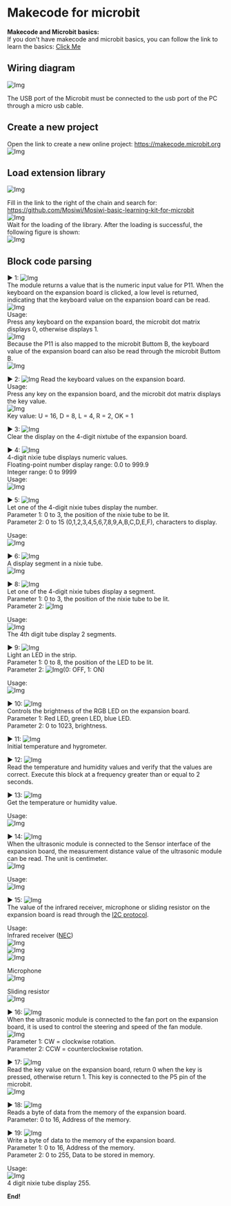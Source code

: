 # Makecode for microbit  
**Makecode and Microbit basics:**    
If you don't have makecode and microbit basics, you can follow the link to learn the basics: [Click Me](../../../microbit/M1D0000_microbit_mainboard/M1D0000_microbit_mainboard.md)    

## Wiring diagram    
![Img](../../../_static/common_product/C1K0000_4in1_basic_learning_kit/Micobit_tutotial/1img.png)   

The USB port of the Microbit must be connected to the usb port of the PC through a micro usb cable.   

## Create a new project      
Open the link to create a new online project: <https://makecode.microbit.org>     
![Img](../../../_static/common_product/C1K0000_4in1_basic_learning_kit/Micobit_tutotial/2img.png)  
  
## Load extension library   
![Img](../../../_static/common_product/C1K0000_4in1_basic_learning_kit/Micobit_tutotial/3img.png)  

Fill in the link to the right of the chain and search for: <https://github.com/Mosiwi/Mosiwi-basic-learning-kit-for-microbit>     
![Img](../../../_static/common_product/C1K0000_4in1_basic_learning_kit/Micobit_tutotial/4img.png)         
Wait for the loading of the library. After the loading is successful, the following figure is shown:   
![Img](../../../_static/common_product/C1K0000_4in1_basic_learning_kit/Micobit_tutotial/5img.png)       

## Block code parsing     
▶ 1: ![Img](../../../_static/common_product/C1K0000_4in1_basic_learning_kit/Micobit_tutotial/6img.png)     
The module returns a value that is the numeric input value for P11. When the keyboard on the expansion board is clicked, a low level is returned, indicating that the keyboard value on the expansion board can be read.        
![Img](../../../_static/common_product/C1K0000_4in1_basic_learning_kit/Micobit_tutotial/7img.png)     
Usage:      
Press any keyboard on the expansion board, the microbit dot matrix displays 0, otherwise displays 1.    
![Img](../../../_static/common_product/C1K0000_4in1_basic_learning_kit/Micobit_tutotial/8img.png)   
Because the P11 is also mapped to the microbit Buttom B, the keyboard value of the expansion board can also be read through the microbit Buttom B.     
![Img](../../../_static/common_product/C1K0000_4in1_basic_learning_kit/Micobit_tutotial/9img.png)       


▶ 2: ![Img](../../../_static/common_product/C1K0000_4in1_basic_learning_kit/Micobit_tutotial/10img.png)
Read the keyboard values on the expansion board.     
Usage:   
Press any key on the expansion board, and the microbit dot matrix displays the key value.       
![Img](../../../_static/common_product/C1K0000_4in1_basic_learning_kit/Micobit_tutotial/11img.png)      
Key value: U = 16, D = 8, L = 4, R = 2, OK = 1   

▶ 3: ![Img](../../../_static/common_product/C1K0000_4in1_basic_learning_kit/Micobit_tutotial/12img.png)     
Clear the display on the 4-digit nixtube of the expansion board.   

▶ 4: ![Img](../../../_static/common_product/C1K0000_4in1_basic_learning_kit/Micobit_tutotial/13img.png)   
4-digit nixie tube displays numeric values.   
Floating-point number display range: 0.0 to 999.9     
Integer range: 0 to 9999    
Usage:   
![Img](../../../_static/common_product/C1K0000_4in1_basic_learning_kit/Micobit_tutotial/14img.png)     

▶ 5: ![Img](../../../_static/common_product/C1K0000_4in1_basic_learning_kit/Micobit_tutotial/15img.png)   
Let one of the 4-digit nixie tubes display the number.   
Parameter 1: 0 to 3, the position of the nixie tube to be lit.   
Parameter 2: 0 to 15 (0,1,2,3,4,5,6,7,8,9,A,B,C,D,E,F), characters to display.   

Usage:   
![Img](../../../_static/common_product/C1K0000_4in1_basic_learning_kit/Micobit_tutotial/16img.png)   

▶ 6: ![Img](../../../_static/common_product/C1K0000_4in1_basic_learning_kit/Micobit_tutotial/17img.png)   
A display segment in a nixie tube.       
![Img](../../../_static/common_product/C1K0000_4in1_basic_learning_kit/Micobit_tutotial/18img.png)   

▶ 8: ![Img](../../../_static/common_product/C1K0000_4in1_basic_learning_kit/Micobit_tutotial/19img.png)    
Let one of the 4-digit nixie tubes display a segment.   
Parameter 1: 0 to 3, the position of the nixie tube to be lit.   
Parameter 2: ![Img](../../../_static/common_product/C1K0000_4in1_basic_learning_kit/Micobit_tutotial/17img.png)     

Usage:   
![Img](../../../_static/common_product/C1K0000_4in1_basic_learning_kit/Micobit_tutotial/20img.png)    
The 4th digit tube display 2 segments.    

▶ 9: ![Img](../../../_static/common_product/C1K0000_4in1_basic_learning_kit/Micobit_tutotial/21img.png)   
Light an LED in the strip.  
Parameter 1: 0 to 8, the position of the LED to be lit.   
Parameter 2: ![Img](../../../_static/common_product/C1K0000_4in1_basic_learning_kit/Micobit_tutotial/22img.png)(0: OFF, 1: ON)      

Usage:   
![Img](../../../_static/common_product/C1K0000_4in1_basic_learning_kit/Micobit_tutotial/23img.png)       

▶ 10: ![Img](../../../_static/common_product/C1K0000_4in1_basic_learning_kit/Micobit_tutotial/24img.png)    
Controls the brightness of the RGB LED on the expansion board.    
Parameter 1: Red LED, green LED, blue LED.     
Parameter 2: 0 to 1023, brightness.   

▶ 11: ![Img](../../../_static/common_product/C1K0000_4in1_basic_learning_kit/Micobit_tutotial/25img.png)     
Initial temperature and hygrometer.    

▶ 12: ![Img](../../../_static/common_product/C1K0000_4in1_basic_learning_kit/Micobit_tutotial/26img.png)   
Read the temperature and humidity values and verify that the values are correct. Execute this block at a frequency greater than or equal to 2 seconds.        

▶ 13: ![Img](../../../_static/common_product/C1K0000_4in1_basic_learning_kit/Micobit_tutotial/27img.png)      
Get the temperature or humidity value.   

Usage:   
![Img](../../../_static/common_product/C1K0000_4in1_basic_learning_kit/Micobit_tutotial/28img.png)     

▶ 14: ![Img](../../../_static/common_product/C1K0000_4in1_basic_learning_kit/Micobit_tutotial/29img.png)   
When the ultrasonic module is connected to the Sensor interface of the expansion board, the measurement distance value of the ultrasonic module can be read. The unit is centimeter.           
![Img](../../../_static/common_product/C1K0000_4in1_basic_learning_kit/Micobit_tutotial/30img.png)     

Usage:     
![Img](../../../_static/common_product/C1K0000_4in1_basic_learning_kit/Micobit_tutotial/31img.png)   

▶ 15: ![Img](../../../_static/common_product/C1K0000_4in1_basic_learning_kit/Micobit_tutotial/32img.png)     
The value of the infrared receiver, microphone or sliding resistor on the expansion board is read through the [I2C protocol](../../C1E0000_3in1_basic_learning_shield/C1E0000_3in1_basic_learning_shield.md#io-expand).        

Usage:   
Infrared receiver ([NEC](../../../common_resource/nec_communication_protocol/nec_communication_protocol.md))   
![Img](../../../_static/common_product/C1K0000_4in1_basic_learning_kit/Micobit_tutotial/33img.png)    
![Img](../../../_static/common_product/C1K0000_4in1_basic_learning_kit/Micobit_tutotial/34img.png)     
![Img](../../../_static/common_product/C1K0000_4in1_basic_learning_kit/Micobit_tutotial/40img.png)     

Microphone    
![Img](../../../_static/common_product/C1K0000_4in1_basic_learning_kit/Micobit_tutotial/35img.png)    

Sliding resistor   
![Img](../../../_static/common_product/C1K0000_4in1_basic_learning_kit/Micobit_tutotial/36img.png)    

▶ 16: ![Img](../../../_static/common_product/C1K0000_4in1_basic_learning_kit/Micobit_tutotial/44img.png)      
When the ultrasonic module is connected to the fan port on the expansion board, it is used to control the steering and speed of the fan module.    
![Img](../../../_static/common_product/C1K0000_4in1_basic_learning_kit/Micobit_tutotial/45img.png)     
Parameter 1: CW = clockwise rotation.     
Parameter 2: CCW = counterclockwise rotation.    

▶ 17: ![Img](../../../_static/common_product/C1K0000_4in1_basic_learning_kit/Micobit_tutotial/37img.png)     
Read the key value on the expansion board, return 0 when the key is pressed, otherwise return 1. This key is connected to the P5 pin of the microbit.   
![Img](../../../_static/common_product/C1K0000_4in1_basic_learning_kit/Micobit_tutotial/38img.png)     

▶ 18: ![Img](../../../_static/common_product/C1K0000_4in1_basic_learning_kit/Micobit_tutotial/41img.png)      
Reads a byte of data from the memory of the expansion board.    
Parameter: 0 to 16, Address of the memory.     

▶ 19: ![Img](../../../_static/common_product/C1K0000_4in1_basic_learning_kit/Micobit_tutotial/42img.png)    
Write a byte of data to the memory of the expansion board.   
Parameter 1: 0 to 16, Address of the memory.      
Parameter 2: 0 to 255, Data to be stored in memory.  

Usage:     
![Img](../../../_static/common_product/C1K0000_4in1_basic_learning_kit/Micobit_tutotial/43img.png)     
4 digit nixie tube display 255.   

**End!**    
   












